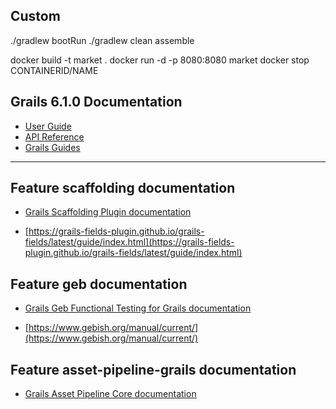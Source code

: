 ## Custom 
./gradlew bootRun
./gradlew clean assemble

docker build -t market .
docker run -d -p 8080:8080 market
docker stop CONTAINERID/NAME



## Grails 6.1.0 Documentation

- [User Guide](https://docs.grails.org/6.1.0/guide/index.html)
- [API Reference](https://docs.grails.org/6.1.0/api/index.html)
- [Grails Guides](https://guides.grails.org/index.html)
---

## Feature scaffolding documentation

- [Grails Scaffolding Plugin documentation](https://grails.github.io/scaffolding/latest/groovydoc/)

- [https://grails-fields-plugin.github.io/grails-fields/latest/guide/index.html](https://grails-fields-plugin.github.io/grails-fields/latest/guide/index.html)

## Feature geb documentation

- [Grails Geb Functional Testing for Grails documentation](https://github.com/grails3-plugins/geb#readme)

- [https://www.gebish.org/manual/current/](https://www.gebish.org/manual/current/)

## Feature asset-pipeline-grails documentation

- [Grails Asset Pipeline Core documentation](https://www.asset-pipeline.com/manual/)

